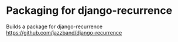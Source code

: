 # Packaging for django-recurrence

Builds a package for django-recurrence https://github.com/jazzband/django-recurrence
